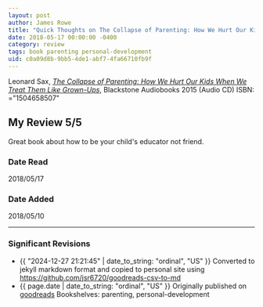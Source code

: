 ```yaml
---
layout: post
author: James Rowe
title: "Quick Thoughts on The Collapse of Parenting: How We Hurt Our Kids When We Treat Them Like Grown-Ups"
date: 2018-05-17 00:00:00 -0400
category: review
tags: book parenting personal-development
uid: c0a09d8b-9bb5-4de1-abf7-4fa66710fb9f
---
```


Leonard Sax, *[The Collapse of Parenting: How We Hurt Our Kids When We Treat Them Like Grown-Ups](https://www.goodreads.com/book/show/28197121)*,  Blackstone Audiobooks 2015 (Audio CD) ISBN: ="1504658507"

## My Review 5/5

Great book about how to be your child's educator not friend.

### Date Read
2018/05/17

### Date Added
2018/05/10

---

### Significant Revisions

- {{ "2024-12-27 21:21:45" | date_to_string: "ordinal", "US" }} Converted to jekyll markdown format and copied to personal site using <https://github.com/jsr6720/goodreads-csv-to-md>
- {{ page.date | date_to_string: "ordinal", "US" }} Originally published on [goodreads](https://www.goodreads.com) Bookshelves: parenting, personal-development